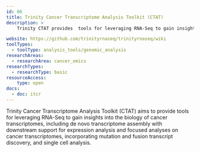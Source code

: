 ```yaml
---
id: 66
title: Trinity Cancer Transcriptome Analysis Toolkit (CTAT)
description: >
    Trinity CTAT provides  tools for leveraging RNA-Seq to gain insights into the biology of cancer transcriptomes.

website: https://github.com/trinityrnaseq/trinityrnaseq/wiki
toolTypes:
  - toolType: analysis_tools/genomic_analysis
researchAreas:
  - researchArea: cancer_omics
researchTypes:
  - researchType: basic
resourceAccess:
    type: open
docs:
  - doc: itcr
---
```

Trinity Cancer Transcriptome Analysis Toolkit (CTAT) aims to provide tools for leveraging RNA-Seq to gain insights into the biology of cancer transcriptomes, including de novo transcriptome assembly with downstream support for expression analysis and focused analyses on cancer transcriptomes, incorporating mutation and fusion transcript discovery, and single cell analysis.